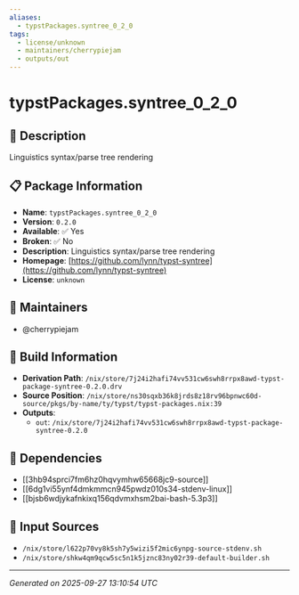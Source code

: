 ```yaml
---
aliases:
  - typstPackages.syntree_0_2_0
tags:
  - license/unknown
  - maintainers/cherrypiejam
  - outputs/out
---
```


# typstPackages.syntree_0_2_0

## 📝 Description

Linguistics syntax/parse tree rendering

## 📋 Package Information

- **Name**: `typstPackages.syntree_0_2_0`
- **Version**: `0.2.0`
- **Available**: ✅ Yes
- **Broken**: ✅ No
- **Description**: Linguistics syntax/parse tree rendering
- **Homepage**: [https://github.com/lynn/typst-syntree](https://github.com/lynn/typst-syntree)
- **License**: `unknown`
## 👥 Maintainers

- @cherrypiejam


## 🔧 Build Information

- **Derivation Path**: `/nix/store/7j24i2hafi74vv531cw6swh8rrpx8awd-typst-package-syntree-0.2.0.drv`
- **Source Position**: `/nix/store/ns30sqxb36k8jrds8z18rv96bpnwc60d-source/pkgs/by-name/ty/typst/typst-packages.nix:39`
- **Outputs**:
  - `out`:  `/nix/store/7j24i2hafi74vv531cw6swh8rrpx8awd-typst-package-syntree-0.2.0`

## 🔗 Dependencies

- [[3hb94sprci7fm6hz0hqvymhw65668jc9-source]]
- [[6dg1vi55ynf4dmkmmcn945pwdz010s34-stdenv-linux]]
- [[bjsb6wdjykafnkixq156qdvmxhsm2bai-bash-5.3p3]]

## 📁 Input Sources

- `/nix/store/l622p70vy8k5sh7y5wizi5f2mic6ynpg-source-stdenv.sh`
- `/nix/store/shkw4qm9qcw5sc5n1k5jznc83ny02r39-default-builder.sh`

---
*Generated on 2025-09-27 13:10:54 UTC*
